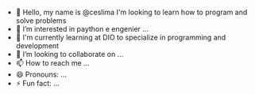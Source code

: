 - 👋 Hello, my name is @ceslima I'm looking to learn how to program and solve problems
- 👀 I’m interested in paython e engenier ...
- 🌱 I'm currently learning at DIO to specialize in programming and development
- 💞️ I’m looking to collaborate on ...
- 📫 How to reach me ...
- 😄 Pronouns: ...
- ⚡ Fun fact: ...

<!---
ceslima/ceslima is a ✨ special ✨ repository because its `README.md` (this file) appears on your GitHub profile.
You can click the Preview link to take a look at your changes.
--->
